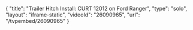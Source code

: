 {
    "title": "Trailer Hitch Install: CURT 12012 on Ford Ranger",
    "type": "solo",
    "layout": "iframe-static",
    "videoId": "26090965",
    "url": "\/tvpembed\/26090965"
}